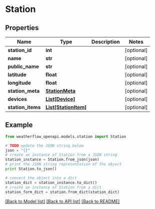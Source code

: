 # Station


## Properties
Name | Type | Description | Notes
------------ | ------------- | ------------- | -------------
**station_id** | **int** |  | [optional] 
**name** | **str** |  | [optional] 
**public_name** | **str** |  | [optional] 
**latitude** | **float** |  | [optional] 
**longitude** | **float** |  | [optional] 
**station_meta** | [**StationMeta**](StationMeta.md) |  | [optional] 
**devices** | [**List[Device]**](Device.md) |  | [optional] 
**station_items** | [**List[StationItem]**](StationItem.md) |  | [optional] 

## Example

```python
from weatherflow_openapi.models.station import Station

# TODO update the JSON string below
json = "{}"
# create an instance of Station from a JSON string
station_instance = Station.from_json(json)
# print the JSON string representation of the object
print Station.to_json()

# convert the object into a dict
station_dict = station_instance.to_dict()
# create an instance of Station from a dict
station_form_dict = station.from_dict(station_dict)
```
[[Back to Model list]](../README.md#documentation-for-models) [[Back to API list]](../README.md#documentation-for-api-endpoints) [[Back to README]](../README.md)


